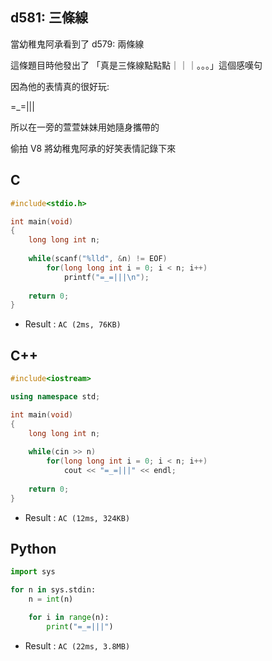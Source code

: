 ## d581: 三條線
當幼稚鬼阿承看到了  d579: 兩條線 

這條題目時他發出了 「真是三條線點點點｜｜｜。。。」這個感嘆句

因為他的表情真的很好玩:

=_=|||
 

所以在一旁的萱萱妹妹用她隨身攜帶的

偷拍  V8
將幼稚鬼阿承的好笑表情記錄下來

## C
```C
#include<stdio.h>

int main(void)
{
	long long int n;
	
	while(scanf("%lld", &n) != EOF)
		for(long long int i = 0; i < n; i++)
			printf("=_=|||\n");
	
	return 0;
}
```
 * Result : `AC (2ms, 76KB)`

## C++
```C++
#include<iostream>

using namespace std;

int main(void)
{
	long long int n;
	
	while(cin >> n)
		for(long long int i = 0; i < n; i++)
			cout << "=_=|||" << endl;
	
	return 0;
}
```
 * Result : `AC (12ms, 324KB)`

## Python
```python
import sys

for n in sys.stdin:
    n = int(n)

    for i in range(n):
        print("=_=|||")
```
 * Result : `AC (22ms, 3.8MB)`
